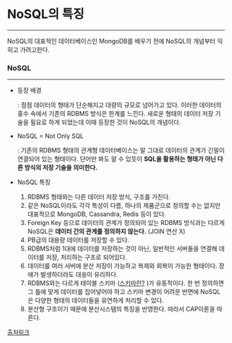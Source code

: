 # NoSQL의 특징

---

 NoSQL의 대표적인 데이터베이스인 MongoDB를 배우기 전에 NoSQL의 개념부터 익히고 가려고한다. 

### NoSQL

---

- 등장 배경

    : 점점 데이터의 형태가 단순해지고 대량의 규모로 넘어가고 있다. 이러한 데이터의 홍수 속에서 기존의 RDBMS 방식은 한계를 느낀다. 새로운 형태의 데이터 저장 기술을 필요로 하게 되었는데 이때 등장한 것이 NoSQL의 개념이다.

- NoSQL = Not Only SQL

    : 기존의 RDBMS 형태의 관계형 데이터베이스는 말 그대로 데이터의 관계가 긴밀이 연결되어 있는 형태이다. 단어만 봐도 알 수 있듯이 **SQL을 활용하는 형태가 아닌 다른 방식의 저장 기술을 의미한다.** 

- NoSQL 특징
    1. RDBMS 형태와는 다른 데이터 저장 방식, 구조를 가진다.
    2. 같은 NoSQL이라도 각각 특성이 다름, 하나의 제품군으로 정의할 수는 없지만 대표적으로 MongoDB, Cassandra, Redis 등이 있다. 
    3. Foreign Key 등으로 데이터의 관계가 정의되어 있는 RDBMS 방식과는 다르게 NoSQL은 **데이터 간의 관계를 정의하지 않는다.** (JOIN 연산 X)
    4. PB급의 대용량 데이터를 저장할 수 있다.
    5. RDBMS처럼 1대에 데이터를 저장하는 것이 아닌, 일반적인 서버들을 연결해 데이터를 저장, 처리하는 구조로 되어있다.
    6. 데이터를 여러 서버에 분산 저장이 가능하고 복제와 회복이 가능한 형태이다. 장애가 발생하더라도 대응이 유리하다.
    7. RDBMS와는 다르게 테이블 스키마 ([스키마란?](https://www.notion.so/6a7afb982ac043e0991e457393957228) )가 유동적이다. 한 번 정의하면 그 틀에 맞게 데이터를 집어넣어야 하고 스키마 변경이 어려운 반면에 NoSQL은 다양한 형태의 데이터들을 유연하게 처리할 수 있다.
    8. 분산형 구조이기 때문에 분산시스템의 특징을 반영한다. 따라서 CAP이론을 따른다. 

[출처링크](https://flowarc.tistory.com/113)